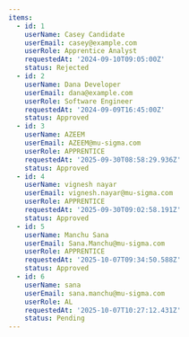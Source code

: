 ```yaml
---
items:
  - id: 1
    userName: Casey Candidate
    userEmail: casey@example.com
    userRole: Apprentice Analyst
    requestedAt: '2024-09-10T09:05:00Z'
    status: Rejected
  - id: 2
    userName: Dana Developer
    userEmail: dana@example.com
    userRole: Software Engineer
    requestedAt: '2024-09-09T16:45:00Z'
    status: Approved
  - id: 3
    userName: AZEEM
    userEmail: AZEEM@mu-sigma.com
    userRole: APPRENTICE
    requestedAt: '2025-09-30T08:58:29.936Z'
    status: Approved
  - id: 4
    userName: vignesh nayar
    userEmail: vignesh.nayar@mu-sigma.com
    userRole: APPRENTICE
    requestedAt: '2025-09-30T09:02:58.191Z'
    status: Approved
  - id: 5
    userName: Manchu Sana
    userEmail: Sana.Manchu@mu-sigma.com
    userRole: APPRENTICE
    requestedAt: '2025-10-07T09:34:50.588Z'
    status: Approved
  - id: 6
    userName: sana
    userEmail: sana.manchu@mu-sigma.com
    userRole: AL
    requestedAt: '2025-10-07T10:27:12.431Z'
    status: Pending
---
```



